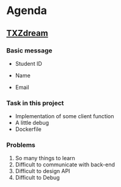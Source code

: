 # Agenda
## [TXZdream](https://github.com/TXZdream)
### Basic message
- Student ID

- Name

- Email

### Task in this project
- Implementation of some client function
- A little debug
- Dockerfile
### Problems
1. So many things to learn
2. Difficult to communicate with back-end
3. Difficult to design API
4. Difficult to Debug
